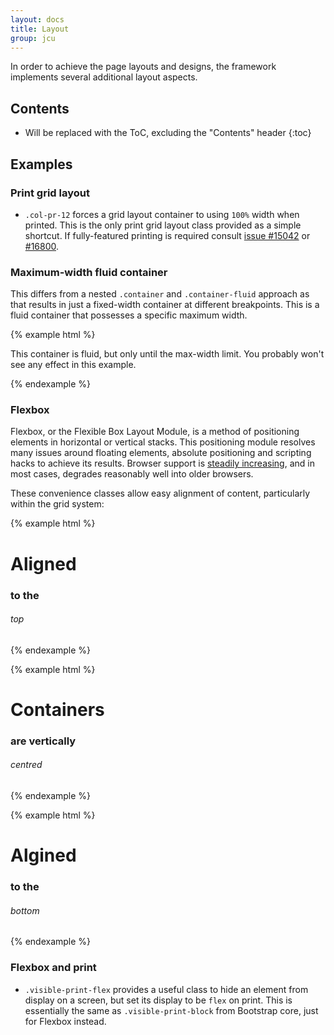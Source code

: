 ```yaml
---
layout: docs
title: Layout
group: jcu
---
```


In order to achieve the page layouts and designs, the framework implements
several additional layout aspects.

## Contents

* Will be replaced with the ToC, excluding the "Contents" header
{:toc}

## Examples

### Print grid layout

* `.col-pr-12` forces a grid layout container to using `100%` width when
  printed. This is the only print grid layout class provided as a simple
  shortcut.  If fully-featured printing is required consult [issue
  #15042](https://github.com/twbs/bootstrap/issues/15042) or
  [#16800](https://github.com/twbs/bootstrap/issues/16800).

### Maximum-width fluid container

This differs from a nested `.container` and `.container-fluid` approach as that
results in just a fixed-width container at different breakpoints.  This is a
fluid container that possesses a specific maximum width.

{% example html %}
<div class="container-fluid container-fluid--max-width">
  <p>This container is fluid, but only until the max-width limit.  You probably
  won't see any effect in this example.</p>
</div>
{% endexample %}


### Flexbox

Flexbox, or the Flexible Box Layout Module, is a method of positioning elements
in horizontal or vertical stacks.  This positioning module resolves many issues
around floating elements, absolute positioning and scripting hacks to achieve
its results.  Browser support is [steadily
increasing](http://caniuse.com/#search=flexbox), and in most cases, degrades
reasonably well into older browsers.

These convenience classes allow easy alignment of content, particularly within
the grid system:

{% example html %}
<div class="row flex-items-start">
  <div class="col-xs-4 jcu-bg--black"><h1>Aligned</h1></div>
  <div class="col-xs-4 jcu-bg--blue"><h3>to the</h3></div>
  <div class="col-xs-4 jcu-bg--green"><h6>top</h6></div>
</div>
{% endexample %}

{% example html %}
<div class="row flex-items-center">
  <div class="col-xs-4 jcu-bg--black"><h1>Containers</h1></div>
  <div class="col-xs-4 jcu-bg--blue"><h3>are vertically</h3></div>
  <div class="col-xs-4 jcu-bg--green"><h6>centred</h6></div>
</div>
{% endexample %}

{% example html %}
<div class="row flex-items-end">
  <div class="col-xs-4 jcu-bg--black"><h1>Algined</h1></div>
  <div class="col-xs-4 jcu-bg--blue"><h3>to the</h3></div>
  <div class="col-xs-4 jcu-bg--green"><h6>bottom</h6></div>
</div>
{% endexample %}

### Flexbox and print

* `.visible-print-flex` provides a useful class to hide an element from display
  on a screen, but set its display to be `flex` on print.  This is essentially
  the same as `.visible-print-block` from Bootstrap core, just for Flexbox
  instead.
